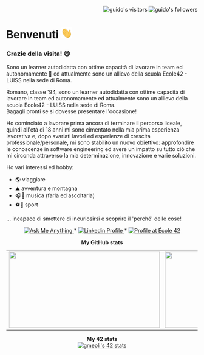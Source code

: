 <!DOCTYPE html>

<p align="right">
	<img alt="guido's visitors" src="https://komarev.com/ghpvc/?username=gmeoli&&style=flat-square" />
	<img alt="guido's followers" src="https://img.shields.io/github/followers/gmeoli?color=blue" />
</p>

# Benvenuti <img src="https://raw.githubusercontent.com/appinha/appinha/main/img/Hi.gif" width="30px">

### Grazie della visita! 😄

Sono un learner autodidatta con ottime capacità di lavorare in team ed autonomamente 🙏 ed attualmente sono un allievo della scuola Ecole42 - LUISS nella sede di Roma.

<p>
Romano, classe '94, sono un learner autodidatta con ottime capacità di lavorare in team ed autonomamente ed attualmente sono un allievo della scuola Ecole42 - LUISS nella sede di Roma.<br>
Bagagli pronti se si dovesse presentare l'occasione!

Ho cominciato a lavorare prima ancora di terminare il percorso liceale, quindi all'età di 18 anni mi sono cimentato nella mia prima esperienza lavorativa e, dopo svariati lavori ed esperienze di crescita professionale/personale, mi sono stabilito un nuovo obiettivo: approfondire le conoscenze in software engineering ed avere un impatto su tutto ciò che mi circonda attraverso la mia determinazione, innovazione e varie soluzioni.
</p>

Ho vari interessi ed hobby:
* 🌎   viaggiare
* ⛰️   avventura e montagna
* 🎧🎼 musica (farla ed ascoltarla)
* ⚽🏀 sport

... incapace di smettere di incuriosirsi e scoprire il 'perché' delle cose!

<p align="center">
	<a href="mailto:guidomeoli94@gmail.com">
		<img alt="Ask Me Anything" src="https://img.shields.io/badge/-Ask_me_anything-blueviolet?style=flat&logo=Gmail&logoColor=white&link=mailto:guidomeoli94@gmail.com" />
	</a>
	<span> * </span>
	<a href="https://www.linkedin.com/in/guido-meoli/">
		<img alt="Linkedin Profile" src="https://img.shields.io/badge/-Linkedin_Profile-0072b1?style=flat&logo=Linkedin&logoColor=white&link=https://www.linkedin.com/in/guido-meoli/" />
	</a>
	<span> * </span>
	<a href="https://profile.intra.42.fr/users/gmeoli">
		<img alt="Profile at École 42" src="https://img.shields.io/badge/-gmeoli_@_42-ff69b4?style=flat&logoColor=white&link=https://profile.intra.42.fr/users/gmeoli" />
	</a>
</p>

<div align="center">
	<table>
		<tr>
			<b>My GitHub stats</b>
		</tr>
		<tr>
			<td>
				<a href="https://github.com/gmeoli">
					<img src="https://awesome-github-stats.azurewebsites.net/user-stats/gmeoli?cardType=level&theme=tokyonight" width="397" height="200">
				</a> 
			</td>
			<td>
				<a href="https://github.com/gmeoli?tab=repositories">
					<img src="https://github-readme-stats.vercel.app/api/top-langs/?username=gmeoli&layout=compact&theme=tokyonight" width="442" height="200">
				</a>
			</td>
		</tr>
	</table>
	<table>
		<tr>
			<b>My 42 stats</b></br>
		</tr>
		<tr>
			<a href="https://github.com/gmeoli">
				<img src="https://badge42.vercel.app/api/v2/cl9k332j900450hjilmw0yxxe/stats?cursusId=21&coalitionId=124" alt="gmeoli's 42 stats" />
			</a>
		</tr>
	</table>
	<table>
		<tr>
			<b></b></br>
		</tr>
	</table>
	
	
</div>
